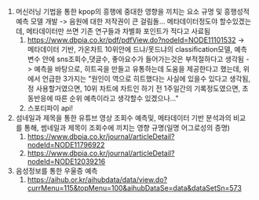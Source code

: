 
1. 머신러닝 기법을 통한 kpop의 흥행에 중대한 영향을 끼치는 요소 규명 및 흥행성적예측 모델 개발 -> 음원에 대한 저작권이 큰 걸림돌... 메타데이터정도야 할수있겠는데, 메타데이터만 쓰면 기존 연구들과 차별화 포인트가 적다고 사료됨
	1. https://www.dbpia.co.kr/pdf/pdfView.do?nodeId=NODE11101532 -> 메타데이터 기반, 가온차트 10위안에 드냐/못드냐의 classification모델, 예측변수 안에 sns조회수,댓글수, 좋아요수가 들어가는것은 부적절하다고 생각됨 -> 예측을 바탕으로, 히트곡을 만들고 유통하는데 도움을 제공한다고 했는데, 위에서 언급한 3가지는 "원인이 역으로 히트했다는 사실에 있을수 있다고 생각됨, 정 사용할거였으면, 10위 차트에 차트인 하기 전 1주일간의 기록정도였으면, 초동반응에 따른 순위 예측이라고 생각할수 있겠으나..."
	2. 스포티파이 api!
2. 섬네일과 제목을 통한 유튜브 영상 조회수 예측및, 메타데이터 기반 분석과의 비교를 통해, 썸네일과 제목이 조회수에 끼치는 영향 규명(일명 어그로성의 증명)
	1. https://www.dbpia.co.kr/journal/articleDetail?nodeId=NODE11796922
	2. https://www.dbpia.co.kr/journal/articleDetail?nodeId=NODE12039216
3. 음성정보를 통한 우울증 예측
	1. https://aihub.or.kr/aihubdata/data/view.do?currMenu=115&topMenu=100&aihubDataSe=data&dataSetSn=573